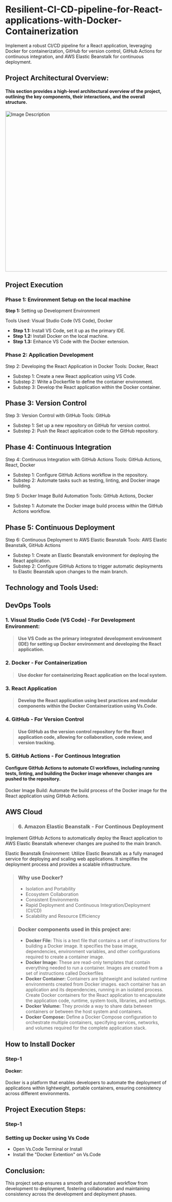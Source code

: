# Resilient-CI-CD-pipeline-for-React-applications-with-Docker-Containerization
Implement a robust CI/CD pipeline for a React application, leveraging Docker for containerization, GitHub for version control, GitHub Actions for continuous integration, and AWS Elastic Beanstalk for continuous deployment.


## Project Architectural Overview:
#### This section provides a high-level architectural overview of the project, outlining the key components, their interactions, and the overall structure.
<img src="https://github.com/glory-violet/CI-CD-with-React-on-AWS/assets/137056419/b97bb425-26a6-4595-bf44-77731a9f0953" alt="Image Description" width="900" height="500">


## Project Execution

### Phase 1: Environment Setup on the local machine
**Step 1:** Setting up Development Environment

Tools Used: Visual Studio Code (VS Code), Docker
- **Step 1.1:** Install VS Code, set it up as the primary IDE.
- **Step 1.2:** Install Docker on the local machine.
- **Step 1.3:** Enhance VS Code with the Docker extension.

### Phase 2: Application Development
Step 2: Developing the React Application in Docker
Tools: Docker, React
- Substep 1: Create a new React application using VS Code.
- Substep 2: Write a Dockerfile to define the container environment.
- Substep 3: Develop the React application within the Docker container.

## Phase 3: Version Control
Step 3: Version Control with GitHub
Tools: GitHub
- Substep 1: Set up a new repository on GitHub for version control.
- Substep 2: Push the React application code to the GitHub repository.

## Phase 4: Continuous Integration
Step 4: Continuous Integration with GitHub Actions
Tools: GitHub Actions, React, Docker
- Substep 1: Configure GitHub Actions workflow in the repository.
- Substep 2: Automate tasks such as testing, linting, and Docker image building.

Step 5: Docker Image Build Automation
Tools: GitHub Actions, Docker
 - Substep 1: Automate the Docker image build process within the GitHub Actions workflow.

## Phase 5: Continuous Deployment
Step 6: Continuous Deployment to AWS Elastic Beanstalk
Tools: AWS Elastic Beanstalk, GitHub Actions
- Substep 1: Create an Elastic Beanstalk environment for deploying the React application.
- Substep 2: Configure GitHub Actions to trigger automatic deployments to Elastic Beanstalk upon changes to the main branch.

## Technology and Tools Used:
## DevOps Tools
### 1. Visual Studio Code (VS Code) - For Development Environment:
> #### Use VS Code as the primary integrated development environment (IDE) for setting up Docker environment and developing the React application.

### 2. Docker - For Containerization 
> #### Use docker for containerizing React application on the local system.

### 3. React Application 
> #### Develop the React application using best practices and modular components within the Docker Containerization using Vs.Code.

### 4. GitHub - For Version Control
> #### Use GitHub as the version control repository for the React application code, allowing for collaboration, code review, and version tracking.

### 5. GitHub Actions - For Continous Integration
#### Configure GitHub Actions to automate CI workflows, including running tests, linting, and building the Docker image whenever changes are pushed to the repository.
Docker Image Build:
Automate the build process of the Docker image for the React application using GitHub Actions.

## AWS Cloud
> ### 6. Amazon Elastic Beanstalk - For Continous Deployment
Implement GitHub Actions to automatically deploy the React application to AWS Elastic Beanstalk whenever changes are pushed to the main branch.

Elastic Beanstalk Environment:
Utilize Elastic Beanstalk as a fully managed service for deploying and scaling web applications. It simplifies the deployment process and provides a scalable infrastructure.

> ### Why use Docker?
> - Isolation and Portability
> - Ecosystem Collaboration
> - Consistent Environments
> - Rapid Deployment and Continuous Integration/Deployment (CI/CD)
> - Scalability and Resource Efficiency

> ### Docker components used in this project are:
> - **Docker File:**
  This is a text file that contains a set of instructions for building a Docker image. 
  It specifies the base image, dependencies, environment variables, and other configurations required to create a container image.
> - **Docker Image:**
These are read-only templates that contain everything needed to run a container.
Images are created from a set of instructions called Dockerfiles
> - **Docker Container:**
Containers are lightweight and isolated runtime environments created from Docker images. each container has an application and its dependencies, running in an isolated process. 
Create Docker containers for the React application to encapsulate the application code, runtime, system tools, libraries, and settings.
> - **Docker Volume:**
They provide a way to share data between containers or between the host system and containers.
> - **Docker Compose:**
Define a Docker Compose configuration to orchestrate multiple containers, specifying services, networks, and volumes required for the complete application stack.

## How to Install Docker

### Step-1
#### Docker:
Docker is a platform that enables developers to automate the deployment of applications within lightweight, portable containers, ensuring consistency across different environments.

## Project Execution Steps: 
### Step-1 
### Setting up Docker using Vs Code
- Open Vs.Code Terminal or Install
- Install the "Docker Extention" on Vs.Code

## Conclusion:
This project setup ensures a smooth and automated workflow from development to deployment, fostering collaboration and maintaining consistency across the development and deployment phases.
